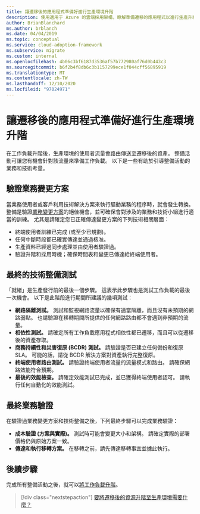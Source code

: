 ```yaml
---
title: 讓遷移後的應用程式準備好進行生產環境升階
description: 使用適用于 Azure 的雲端採用架構，瞭解準備遷移的應用程式以進行生產升級所需的驗證。
author: BrianBlanchard
ms.author: brblanch
ms.date: 04/04/2019
ms.topic: conceptual
ms.service: cloud-adoption-framework
ms.subservice: migrate
ms.custom: internal
ms.openlocfilehash: 4b06c3bf6187d3536af57b772980af76d0b443c3
ms.sourcegitcommit: b6f2b4f8db6c3b1157299ece1f044cff56895919
ms.translationtype: MT
ms.contentlocale: zh-TW
ms.lasthandoff: 12/10/2020
ms.locfileid: "97024971"
---
```

# <a name="prepare-a-migrated-application-for-production-promotion"></a>讓遷移後的應用程式準備好進行生產環境升階

在工作負載升階後，生產環境的使用者流量會路由傳送至遷移後的資產。 整備活動可讓您有機會針對該流量來準備工作負載。 以下是一些有助於引導整備活動的業務和技術考量。

## <a name="validate-the-business-change-plan"></a>驗證業務變更方案

當業務使用者或客戶利用技術解決方案來執行驅動業務的程序時，就會發生轉換。 整備是驗證[業務變更方案](./business-change-plan.md)的絕佳機會，並可確保會對涉及的業務和技術小組進行適當的訓練。 尤其是請確定您已正確傳達變更方案的下列技術相關層面：

- 終端使用者訓練已完成 (或至少已規劃)。
- 任何中斷時段都已確實傳達並通過核准。
- 生產資料已經過同步處理並由使用者驗證過。
- 驗證升階和採用時機；確保時間表和變更已傳達給終端使用者。

## <a name="final-technical-readiness-tests"></a>最終的技術整備測試

「就緒」是生產發行前的最後一個步驟。 這表示此步驟也是測試工作負載的最後一次機會。 以下是此階段進行期間所建議的幾項測試：

- **網路隔離測試。** 測試和監視網路流量以確保有適當隔離，而且沒有未預期的網路弱點。 也請驗證在移轉期間所提供的任何網路路由都不會遇到非預期的流量。
- **相依性測試。** 請確定所有工作負載應用程式相依性都已遷移，而且可以從遷移後的資產存取。
- **商務持續性和災害復原 (BCDR) 測試。** 請驗證是否已建立任何備份和復原 SLA。 可能的話，請從 BCDR 解決方案對資產執行完整復原。
- **終端使用者路由測試。** 請驗證終端使用者流量的流量模式和路由。 請確保網路效能符合預期。
- **最後的效能檢查。** 請確定效能測試已完成，並已獲得終端使用者認可。 請執行任何自動化的效能測試。

## <a name="final-business-validation"></a>最終業務驗證

在驗證過業務變更方案和技術整備之後，下列最終步驟可以完成業務驗證：

- **成本驗證 (方案與實際)。** 測試時可能會變更大小和架構。 請確定實際的部署價格仍與原始方案一致。
- **傳達和執行移轉方案。** 在移轉之前，請先傳達移轉事宜並據此執行。

## <a name="next-steps"></a>後續步驟

完成所有整備活動之後，就可以[將工作負載升階](./promote.md)。

> [!div class="nextstepaction"]
> [要將遷移後的資源升階至生產環境需要什麼？](./promote.md)
